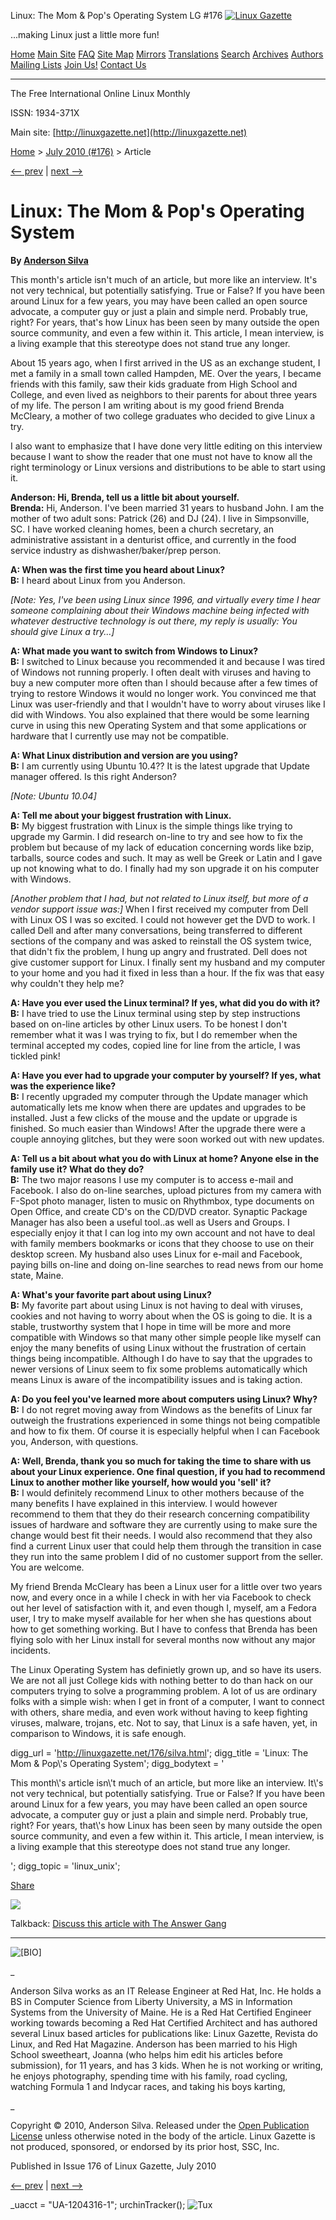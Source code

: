 Linux: The Mom & Pop's Operating System LG #176       <!-- --> [![Linux Gazette](../gx/2003/newlogo-blank-200-gold2.jpg)](../)

...making Linux just a little more fun!

[Home](../index.html) [Main Site](http://linuxgazette.net) [FAQ](../faq/index.html) [Site Map](../lg_index.html) [Mirrors](../mirrors.html) [Translations](../mirrors.html) [Search](../search.html) [Archives](../archives.html) [Authors](../authors/index.html) [Mailing Lists](http://lists.linuxgazette.net/listinfo.cgi) [Join Us!](../jobs.html) [Contact Us](../contact.html)

* * *

The Free International Online Linux Monthly

ISSN: 1934-371X

Main site: [http://linuxgazette.net](http://linuxgazette.net)

[Home](../index.html) > [July 2010 (#176)](index.html) > Article

[<-- prev](okopnik.html) | [next -->](collinge.html)

Linux: The Mom & Pop's Operating System
=======================================

**By [Anderson Silva](../authors/silva.html)**

This month's article isn't much of an article, but more like an interview. It's not very technical, but potentially satisfying. True or False? If you have been around Linux for a few years, you may have been called an open source advocate, a computer guy or just a plain and simple nerd. Probably true, right? For years, that's how Linux has been seen by many outside the open source community, and even a few within it. This article, I mean interview, is a living example that this stereotype does not stand true any longer.

About 15 years ago, when I first arrived in the US as an exchange student, I met a family in a small town called Hampden, ME. Over the years, I became friends with this family, saw their kids graduate from High School and College, and even lived as neighbors to their parents for about three years of my life. The person I am writing about is my good friend Brenda McCleary, a mother of two college graduates who decided to give Linux a try.

I also want to emphasize that I have done very little editing on this interview because I want to show the reader that one must not have to know all the right terminology or Linux versions and distributions to be able to start using it.

**Anderson: Hi, Brenda, tell us a little bit about yourself.**  
**Brenda:** Hi, Anderson. I've been married 31 years to husband John. I am the mother of two adult sons: Patrick (26) and DJ (24). I live in Simpsonville, SC. I have worked cleaning homes, been a church secretary, an administrative assistant in a denturist office, and currently in the food service industry as dishwasher/baker/prep person.

**A: When was the first time you heard about Linux?**  
**B:** I heard about Linux from you Anderson.

_\[Note: Yes, I've been using Linux since 1996, and virtually every time I hear someone complaining about their Windows machine being infected with whatever destructive technology is out there, my reply is usually: You should give Linux a try...\]_

**A: What made you want to switch from Windows to Linux?**  
**B:** I switched to Linux because you recommended it and because I was tired of Windows not running properly. I often dealt with viruses and having to buy a new computer more often than I should because after a few times of trying to restore Windows it would no longer work. You convinced me that Linux was user-friendly and that I wouldn't have to worry about viruses like I did with Windows. You also explained that there would be some learning curve in using this new Operating System and that some applications or hardware that I currently use may not be compatible.

**A: What Linux distribution and version are you using?**  
**B:** I am currently using Ubuntu 10.4?? It is the latest upgrade that Update manager offered. Is this right Anderson?

_\[Note: Ubuntu 10.04\]_

**A: Tell me about your biggest frustration with Linux.**  
**B:** My biggest frustration with Linux is the simple things like trying to upgrade my Garmin. I did research on-line to try and see how to fix the problem but because of my lack of education concerning words like bzip, tarballs, source codes and such. It may as well be Greek or Latin and I gave up not knowing what to do. I finally had my son upgrade it on his computer with Windows.

_\[Another problem that I had, but not related to Linux itself, but more of a vendor support issue was:\]_ When I first received my computer from Dell with Linux OS I was so excited. I could not however get the DVD to work. I called Dell and after many conversations, being transferred to different sections of the company and was asked to reinstall the OS system twice, that didn't fix the problem, I hung up angry and frustrated. Dell does not give customer support for Linux. I finally sent my husband and my computer to your home and you had it fixed in less than a hour. If the fix was that easy why couldn't they help me?

**A: Have you ever used the Linux terminal? If yes, what did you do with it?**  
**B:** I have tried to use the Linux terminal using step by step instructions based on on-line articles by other Linux users. To be honest I don't remember what it was I was trying to fix, but I do remember when the terminal accepted my codes, copied line for line from the article, I was tickled pink!

**A: Have you ever had to upgrade your computer by yourself? If yes, what was the experience like?**  
**B:** I recently upgraded my computer through the Update manager which automatically lets me know when there are updates and upgrades to be installed. Just a few clicks of the mouse and the update or upgrade is finished. So much easier than Windows! After the upgrade there were a couple annoying glitches, but they were soon worked out with new updates.

**A: Tell us a bit about what you do with Linux at home? Anyone else in the family use it? What do they do?**  
**B:** The two major reasons I use my computer is to access e-mail and Facebook. I also do on-line searches, upload pictures from my camera with F-Spot photo manager, listen to music on Rhythmbox, type documents on Open Office, and create CD's on the CD/DVD creator. Synaptic Package Manager has also been a useful tool..as well as Users and Groups. I especially enjoy it that I can log into my own account and not have to deal with family members bookmarks or icons that they choose to use on their desktop screen. My husband also uses Linux for e-mail and Facebook, paying bills on-line and doing on-line searches to read news from our home state, Maine.

**A: What's your favorite part about using Linux?**  
**B:** My favorite part about using Linux is not having to deal with viruses, cookies and not having to worry about when the OS is going to die. It is a stable, trustworthy system that I hope in time will be more and more compatible with Windows so that many other simple people like myself can enjoy the many benefits of using Linux without the frustration of certain things being incompatible. Although I do have to say that the upgrades to newer versions of Linux seem to fix some problems automatically which means Linux is aware of the incompatibility issues and is taking action.

**A: Do you feel you've learned more about computers using Linux? Why?**  
**B:** I do not regret moving away from Windows as the benefits of Linux far outweigh the frustrations experienced in some things not being compatible and how to fix them. Of course it is especially helpful when I can Facebook you, Anderson, with questions.

**A: Well, Brenda, thank you so much for taking the time to share with us about your Linux experience. One final question, if you had to recommend Linux to another mother like yourself, how would you 'sell' it?**  
**B:** I would definitely recommend Linux to other mothers because of the many benefits I have explained in this interview. I would however recommend to them that they do their research concerning compatibility issues of hardware and software they are currently using to make sure the change would best fit their needs. I would also recommend that they also find a current Linux user that could help them through the transition in case they run into the same problem I did of no customer support from the seller. You are welcome.

My friend Brenda McCleary has been a Linux user for a little over two years now, and every once in a while I check in with her via Facebook to check out her level of satisfaction with it, and even though I, myself, am a Fedora user, I try to make myself available for her when she has questions about how to get something working. But I have to confess that Brenda has been flying solo with her Linux install for several months now without any major incidents.

The Linux Operating System has definietly grown up, and so have its users. We are not all just College kids with nothing better to do than hack on our computers trying to solve a programming problem. A lot of us are ordinary folks with a simple wish: when I get in front of a computer, I want to connect with others, share media, and even work without having to keep fighting viruses, malware, trojans, etc. Not to say, that Linux is a safe haven, yet, in comparison to Windows, it is safe enough.

  

digg\_url = 'http://linuxgazette.net/176/silva.html'; digg\_title = 'Linux: The Mom &amp; Pop\\'s Operating System'; digg\_bodytext = '<p>This month\\'s article isn\\'t much of an article, but more like an interview. It\\'s not very technical, but potentially satisfying. True or False? If you have been around Linux for a few years, you may have been called an open source advocate, a computer guy or just a plain and simple nerd. Probably true, right? For years, that\\'s how Linux has been seen by many outside the open source community, and even a few within it. This article, I mean interview, is a living example that this stereotype does not stand true any longer.</p> '; digg\_topic = 'linux\_unix';

[Share](https://www.facebook.com/sharer.php)

[![](../gx/twitter.png)](https://twitter.com/home?status=Currently%20reading:%20http://linuxgazette.net/176/silva.html%20at%20Linux%20Gazette%20%23linuxgazette "Click to share this post on Twitter")

Talkback: [Discuss this article with The Answer Gang](/cdn-cgi/l/email-protection#8efaefe9cee2e7fdfafda0e2e7e0fbf6e9eff4ebfafaeba0e0ebfab1fdfbece4ebedfab3daefe2e5ecefede5b4bfb9b8a1fde7e2f8efa0e6fae3e2)

* * *

![[BIO]](../gx/authors/silva.jpg)

_

Anderson Silva works as an IT Release Engineer at Red Hat, Inc. He holds a BS in Computer Science from Liberty University, a MS in Information Systems from the University of Maine. He is a Red Hat Certified Engineer working towards becoming a Red Hat Certified Architect and has authored several Linux based articles for publications like: Linux Gazette, Revista do Linux, and Red Hat Magazine. Anderson has been married to his High School sweetheart, Joanna (who helps him edit his articles before submission), for 11 years, and has 3 kids. When he is not working or writing, he enjoys photography, spending time with his family, road cycling, watching Formula 1 and Indycar races, and taking his boys karting,

_  

Copyright © 2010, Anderson Silva. Released under the [Open Publication License](http://linuxgazette.net/copying.html) unless otherwise noted in the body of the article. Linux Gazette is not produced, sponsored, or endorsed by its prior host, SSC, Inc.

Published in Issue 176 of Linux Gazette, July 2010

[<-- prev](okopnik.html) | [next -->](collinge.html)

\_uacct = "UA-1204316-1"; urchinTracker(); ![Tux](../gx/tux_86x95_indexed.png)
